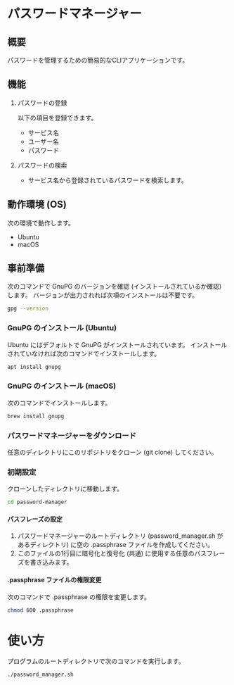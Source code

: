 # パスワードマネージャー

## 概要

パスワードを管理するための簡易的なCLIアプリケーションです。

## 機能

1. パスワードの登録

    以下の項目を登録できます。
    - サービス名
    - ユーザー名
    - パスワード

1. パスワードの検索
    - サービス名から登録されているパスワードを検索します。

## 動作環境 (OS)

次の環境で動作します。

- Ubuntu
- macOS

## 事前準備

次のコマンドで GnuPG のバージョンを確認 (インストールされているか確認) します。
バージョンが出力されれば次項のインストールは不要です。

```bash
gpg --version
```

### GnuPG のインストール (Ubuntu)

Ubuntu にはデフォルトで GnuPG がインストールされています。
インストールされていなければ次のコマンドでインストールします。

```bash
apt install gnupg
```

### GnuPG のインストール (macOS)

次のコマンドでインストールします。

```bash
brew install gnupg
```

### パスワードマネージャーをダウンロード

任意のディレクトリにこのリポジトリをクローン (git clone) してください。

### 初期設定

クローンしたディレクトリに移動します。

```bash
cd password-manager
```

#### パスフレーズの設定

1. パスワードマネージャーのルートディレクトリ (password_manager.sh があるディレクトリ) に空の .passphrase ファイルを作成してください。
1. このファイルの1行目に暗号化と復号化 (共通) に使用する任意のパスフレーズを書き込みます。

#### .passphrase ファイルの権限変更

次のコマンドで .passphrase の権限を変更します。

```bash
chmod 600 .passphrase
```

# 使い方

プログラムのルートディレクトリで次のコマンドを実行します。

```bash
./password_manager.sh
```